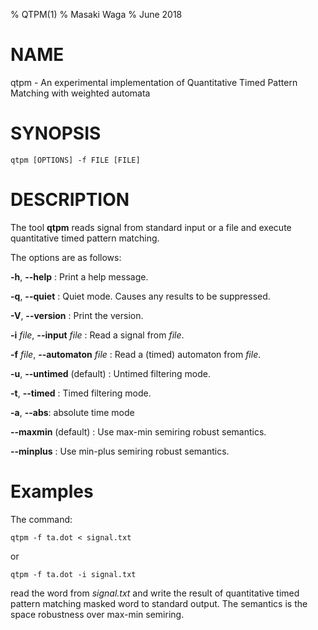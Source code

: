 % QTPM(1)
% Masaki Waga
% June 2018

# NAME

qtpm - An experimental implementation of Quantitative Timed Pattern Matching with weighted automata

# SYNOPSIS

    qtpm [OPTIONS] -f FILE [FILE]

# DESCRIPTION

The tool **qtpm** reads signal from standard input or a file and execute quantitative timed pattern matching.

The options are as follows:

**-h**, **--help** 
: Print a help message.

**-q**, **--quiet**
: Quiet mode. Causes any results to be suppressed.

**-V**, **--version**
: Print the version.

**-i** *file*, **--input** *file*
: Read a signal from *file*.

**-f** *file*, **--automaton** *file*
: Read a (timed) automaton from *file*.

**-u**, **--untimed** (default)
: Untimed filtering mode.

**-t**, **--timed**
: Timed filtering mode.

**-a**, **--abs**:
absolute time mode

**--maxmin** (default)
: Use max-min semiring robust semantics.

**--minplus** 
: Use min-plus semiring robust semantics.


# Examples

The command:

    qtpm -f ta.dot < signal.txt
    
or 

    qtpm -f ta.dot -i signal.txt

read the word from *signal.txt* and write the result of quantitative timed pattern matching masked word to standard output. The semantics is the space robustness over max-min semiring.
